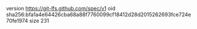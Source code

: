 version https://git-lfs.github.com/spec/v1
oid sha256:bfa1a4e64426cba68a88f7760099cf18412d28d2015262693fce724e70fe1974
size 231
